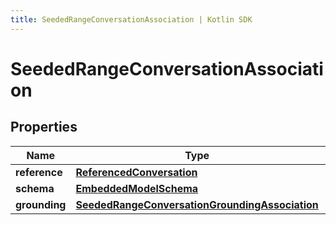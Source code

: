 ```yaml
---
title: SeededRangeConversationAssociation | Kotlin SDK
---
```



# SeededRangeConversationAssociation

## Properties
Name | Type | Description | Notes
------------ | ------------- | ------------- | -------------
**reference** | [**ReferencedConversation**](ReferencedConversation) |  | 
**schema** | [**EmbeddedModelSchema**](EmbeddedModelSchema) |  |  [optional]
**grounding** | [**SeededRangeConversationGroundingAssociation**](SeededRangeConversationGroundingAssociation) |  |  [optional]



